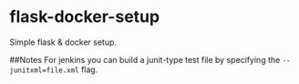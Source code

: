 # flask-docker-setup
Simple flask &amp; docker setup.

##Notes
For jenkins you can build a junit-type test file by specifying the `--junitxml=file.xml` flag.